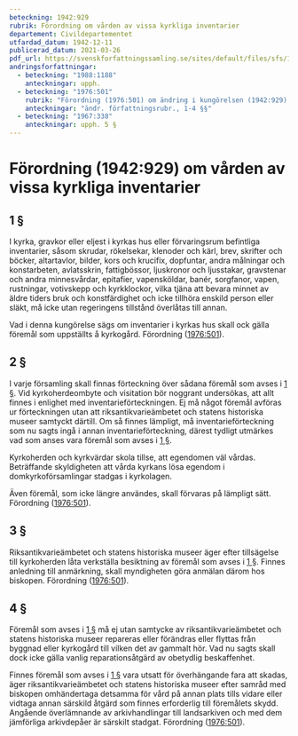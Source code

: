 ```yaml
---
beteckning: 1942:929
rubrik: Förordning om vården av vissa kyrkliga inventarier
departement: Civildepartementet
utfardad_datum: 1942-12-11
publicerad_datum: 2021-03-26
pdf_url: https://svenskforfattningssamling.se/sites/default/files/sfs/1942-12/SFS1942-929.pdf
andringsforfattningar:
  - beteckning: "1988:1188"
    anteckningar: upph.
  - beteckning: "1976:501"
    rubrik: "Förordning (1976:501) om ändring i kungörelsen (1942:929) angående vården av vissa kyrkliga inventarier"
    anteckningar: "ändr. författningsrubr., 1-4 §§"
  - beteckning: "1967:338"
    anteckningar: upph. 5 §
---
```


# Förordning (1942:929) om vården av vissa kyrkliga inventarier

## 1 §

I kyrka, gravkor eller eljest i kyrkas hus eller förvaringsrum befintliga inventarier, såsom skrudar, rökelsekar, klenoder och kärl, brev, skrifter och böcker, altartavlor, bilder, kors och krucifix, dopfuntar, andra målningar och konstarbeten, avlatsskrin, fattigbössor, ljuskronor och ljusstakar, gravstenar och andra minnesvårdar, epitafier, vapensköldar, banér, sorgfanor, vapen, rustningar, votivskepp och kyrkklockor, vilka tjäna att bevara minnet av äldre tiders bruk och konstfärdighet och icke tillhöra enskild person eller släkt, må icke utan regeringens tillstånd överlåtas till annan.

Vad i denna kungörelse sägs om inventarier i kyrkas hus skall ock gälla föremål som uppställts å kyrkogård. Förordning ([1976:501](https://selex.se/eli/sfs/1976/501)).

## 2 §

I varje församling skall finnas förteckning över sådana föremål som avses i [1 §](#1). Vid kyrkoherdeombyte och visitation bör noggrant undersökas, att allt finnes i enlighet med inventarieförteckningen. Ej må något föremål avföras ur förteckningen utan att riksantikvarieämbetet och statens historiska museer samtyckt därtill. Om så finnes lämpligt, må inventarieförteckning som nu sagts ingå i annan inventarieförteckning, därest tydligt utmärkes vad som anses vara föremål som avses i [1 §](#1).

Kyrkoherden och kyrkvärdar skola tillse, att egendomen väl vårdas. Beträffande skyldigheten att vårda kyrkans lösa egendom i domkyrkoförsamlingar stadgas i kyrkolagen.

Även föremål, som icke längre användes, skall förvaras på lämpligt sätt. Förordning ([1976:501](https://selex.se/eli/sfs/1976/501)).

## 3 §

Riksantikvarieämbetet och statens historiska museer äger efter tillsägelse till kyrkoherden låta verkställa besiktning av föremål som avses i [1 §](#1). Finnes anledning till anmärkning, skall myndigheten göra anmälan därom hos biskopen. Förordning ([1976:501](https://selex.se/eli/sfs/1976/501)).

## 4 §

Föremål som avses i [1 §](#1) må ej utan samtycke av riksantikvarieämbetet och statens historiska museer repareras eller förändras eller flyttas från byggnad eller kyrkogård till vilken det av gammalt hör. Vad nu sagts skall dock icke gälla vanlig reparationsåtgärd av obetydlig beskaffenhet.

Finnes föremål som avses i [1 §](#1) vara utsatt för överhängande fara att skadas, äger riksantikvarieämbetet och statens historiska museer efter samråd med biskopen omhändertaga detsamma för vård på annan plats tills vidare eller vidtaga annan särskild åtgärd som finnes erforderlig till föremålets skydd. Angående överlämnande av arkivhandlingar till landsarkiven och med dem jämförliga arkivdepåer är särskilt stadgat. Förordning ([1976:501](https://selex.se/eli/sfs/1976/501)).